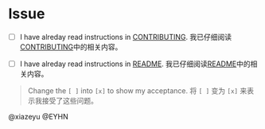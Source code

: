 # Issue

- [ ] I have alreday read instructions in [CONTRIBUTING](CONTRIBUTING.md).
  我已仔细阅读[CONTRIBUTING](CONTRIBUTING.md)中的相关内容。

- [ ] I have alreday read instructions in [README](../README.md).
  我已仔细阅读[README](../README.md)中的相关内容。

> Change the `[ ]` into `[x]` to show my acceptance.
将 `[ ]` 变为 `[x]` 来表示我接受了这些问题。

@xiazeyu @EYHN
